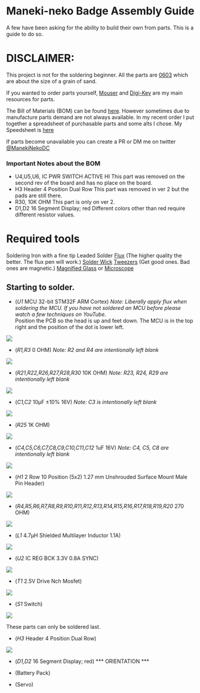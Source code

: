 # Maneki-neko Badge Assembly Guide

A few have been asking for the ability to build their own from parts. This is a guide to do so.

# DISCLAIMER:
This project is not for the soldering beginner. All the parts are [0603](https://en.wikipedia.org/wiki/Surface-mount_technology#Packages) which are about the size of a grain of sand.


If you wanted to order parts yourself, [Mouser](https://www.mouser.com/) and [Digi-Key](https://www.digikey.com/) are my main resources for parts.


The Bill of Materials (BOM) can be found [here](https://github.com/SeanLeftBelow/defcon26-meow/blob/master/pcb/dc26_maneki-neko_badge_fab_20180627/dc26_maneki-neko_badge_page01_20180627_commas.csv). However sometimes due to manufacture parts demand are not always available. In my recent order I put together a spreadsheet of purchasable parts and some alts I chose. My Speedsheet is [here](https://docs.google.com/spreadsheets/d/13uPpL5BdiQRk4fQEPqo-OPYJxFrPVoP4QA09e1TaAkI/edit?usp=sharing)


If parts become unavailable you can create a PR or DM me on twitter [@ManekiNekoDC](https://twitter.com/ManekiNekoDC)

### Important Notes about the BOM
- U4,U5,U6, IC PWR SWITCH ACTIVE HI
This part was removed on the second rev of the board and has no place on the board.
- H3	Header 4 Position Dual Row
This part was removed in ver 2 but the pads are still there.
- R30, 10K OHM
This part is only on ver 2.
- D1,D2	16 Segment Display; red
Different colors other than red require different resistor values.

# Required tools
Soldering Iron with a fine tip
Leaded Solder
[Flux](https://www.amazon.com/Tools-Harware-8310000186-Kester-Soldering/dp/B00YL1D3US/) (The higher quality the better. The flux pen will work.)
[Solder Wick](https://www.amazon.com/NTE-Electronics-SW02-10-No-Clean-Blue-098/dp/B0195UVWJ8/)
[Tweezers](https://www.amazon.com/gp/product/B0009K3IAK/) (Get good ones. Bad ones are magnetic.)
[Magnified Glass](https://www.amazon.com/Spectrum-Natural-Daylight-Magnifier-Mounting/dp/B00D5WM8EG/) or [Microscope](https://www.amazon.com/gp/product/B005C75IVM/)

## Starting to solder.
- (*U1*	MCU 32-bit STM32F ARM Cortex)
_Note: Liberally apply flux when soldering the MCU. If you have not soldered an MCU before please watch a few techniques on YouTube._  
Position the PCB so the head is up and feet down. The MCU is in the top right and the position of the dot is lower left.
<img src="https://github.com/SeanLeftBelow/defcon26-meow/blob/master/guide/img/u1.jpg" />  

- (*R1,R3*	0 OHM)
_Note: R2 and R4 are intentionally left blank_
<img src="https://github.com/SeanLeftBelow/defcon26-meow/blob/master/guide/img/r1-r3.jpg" />  

- (*R21,R22,R26,R27,R28,R30*	10K OHM)
_Note: R23, R24, R29 are intentionally left blank_
<img src="https://github.com/SeanLeftBelow/defcon26-meow/blob/master/guide/img/r21-r30.jpg" />  

- (*C1,C2*	10µF ±10% 16V)
_Note: C3 is intentionally left blank_
<img src="https://github.com/SeanLeftBelow/defcon26-meow/blob/master/guide/img/c1-c2.jpg" />  

- (*R25*	1K OHM)
<img src="https://github.com/SeanLeftBelow/defcon26-meow/blob/master/guide/img/r25.jpg" />  

- (*C4,C5,C6,C7,C8,C9,C10,C11,C12*	1uF 16V)
_Note: C4, C5, C8 are intentionally left blank_
<img src="https://github.com/SeanLeftBelow/defcon26-meow/blob/master/guide/img/c4-c12.jpg" />  

- (*H1*	2 Row 10 Position (5x2) 1.27 mm Unshrouded Surface Mount Male Pin Header)
<img src="https://github.com/SeanLeftBelow/defcon26-meow/blob/master/guide/img/h1.jpg" />  

- (*R4,R5,R6,R7,R8,R9,R10,R11,R12,R13,R14,R15,R16,R17,R18,R19,R20*	270 OHM)
<img src="https://github.com/SeanLeftBelow/defcon26-meow/blob/master/guide/img/r4-r20.jpg" />  

- (*L1*	4.7µH Shielded Multilayer Inductor 1.1A)
<img src="https://github.com/SeanLeftBelow/defcon26-meow/blob/master/guide/img/l1.jpg" />  

- (*U2*	IC REG BCK 3.3V 0.8A SYNC)
<img src="https://github.com/SeanLeftBelow/defcon26-meow/blob/master/guide/img/u2.jpg" />  

- (*T1*	2.5V Drive Nch Mosfet)
<img src="https://github.com/SeanLeftBelow/defcon26-meow/blob/master/guide/img/t1.jpg" />  

- (*S1* Switch)
<img src="https://github.com/SeanLeftBelow/defcon26-meow/blob/master/guide/img/s1.jpg" />  


These parts can only be soldered last.

- (*H3*	Header 4 Position Dual Row)
<img src="https://github.com/SeanLeftBelow/defcon26-meow/blob/master/guide/img/s1.jpg" />  

- (*D1,D2*	16 Segment Display; red)
*** ORIENTATION ***

- (Battery Pack)
- (Servo)
